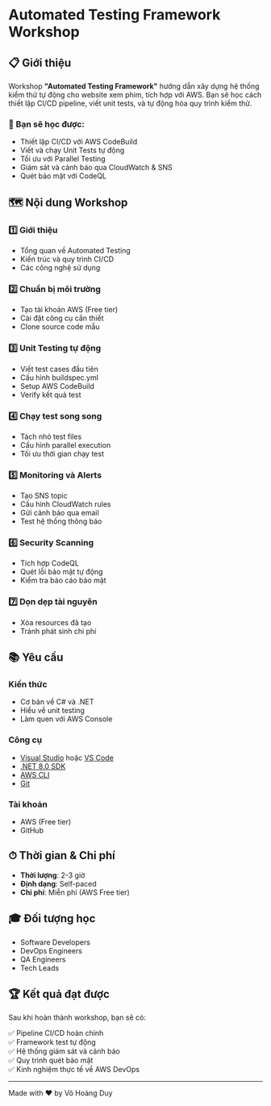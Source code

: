 # Automated Testing Framework Workshop

## 📋 Giới thiệu

Workshop **"Automated Testing Framework"** hướng dẫn xây dựng hệ thống kiểm thử tự động cho website xem phim, tích hợp với AWS. Bạn sẽ học cách thiết lập CI/CD pipeline, viết unit tests, và tự động hóa quy trình kiểm thử.

### 🎯 Bạn sẽ học được:
- Thiết lập CI/CD với AWS CodeBuild
- Viết và chạy Unit Tests tự động
- Tối ưu với Parallel Testing
- Giám sát và cảnh báo qua CloudWatch & SNS
- Quét bảo mật với CodeQL

## 🗺️ Nội dung Workshop

### 1️⃣ Giới thiệu
- Tổng quan về Automated Testing
- Kiến trúc và quy trình CI/CD
- Các công nghệ sử dụng

### 2️⃣ Chuẩn bị môi trường
- Tạo tài khoản AWS (Free tier)
- Cài đặt công cụ cần thiết
- Clone source code mẫu

### 3️⃣ Unit Testing tự động
- Viết test cases đầu tiên
- Cấu hình buildspec.yml
- Setup AWS CodeBuild
- Verify kết quả test

### 4️⃣ Chạy test song song
- Tách nhỏ test files
- Cấu hình parallel execution
- Tối ưu thời gian chạy test

### 5️⃣ Monitoring và Alerts
- Tạo SNS topic
- Cấu hình CloudWatch rules
- Gửi cảnh báo qua email
- Test hệ thống thông báo

### 6️⃣ Security Scanning
- Tích hợp CodeQL
- Quét lỗi bảo mật tự động
- Kiểm tra báo cáo bảo mật

### 7️⃣ Dọn dẹp tài nguyên
- Xóa resources đã tạo
- Tránh phát sinh chi phí

## 📚 Yêu cầu

### Kiến thức
- Cơ bản về C# và .NET
- Hiểu về unit testing
- Làm quen với AWS Console

### Công cụ
- [Visual Studio](https://visualstudio.microsoft.com/) hoặc [VS Code](https://code.visualstudio.com/)
- [.NET 8.0 SDK](https://dotnet.microsoft.com/download)
- [AWS CLI](https://aws.amazon.com/cli/)
- [Git](https://git-scm.com/)

### Tài khoản
- AWS (Free tier)
- GitHub

## ⏱ Thời gian & Chi phí

- **Thời lượng**: 2-3 giờ
- **Định dạng**: Self-paced
- **Chi phí**: Miễn phí (AWS Free tier)

## 🎓 Đối tượng học

- Software Developers
- DevOps Engineers
- QA Engineers
- Tech Leads

## 🏆 Kết quả đạt được

Sau khi hoàn thành workshop, bạn sẽ có:

✅ Pipeline CI/CD hoàn chỉnh  
✅ Framework test tự động  
✅ Hệ thống giám sát và cảnh báo  
✅ Quy trình quét bảo mật  
✅ Kinh nghiệm thực tế về AWS DevOps

---
Made with ❤️ by Võ Hoàng Duy
